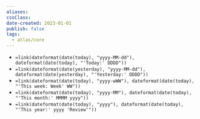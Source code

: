 ```yaml
---
aliases: 
cssClass: 
date-created: 2023-01-01
publish: false
tags:
  - atlas/core
---
```

- `=link(dateformat(date(today), "yyyy-MM-dd"), dateformat(date(today), "'Today:' DDDD"))`
- `=link(dateformat(date(yesterday), "yyyy-MM-dd"), dateformat(date(yesterday), "'Yesterday:' DDDD"))`
- `=link(dateformat(date(today), "yyyy-wWW"), dateformat(date(today), "'This week: Week' WW"))`
- `=link(dateformat(date(today), "yyyy-MM"), dateformat(date(today), "'This month:' MMMM yyyy"))`
- `=link(dateformat(date(today), "yyyy"), dateformat(date(today), "'This year:' yyyy 'Review'"))` 
